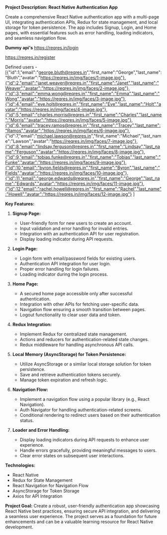 **Project Description: React Native Authentication App**

Create a comprehensive React Native authentication app with a multi-page UI, integrating authentication APIs, Redux for state management, and local storage for token persistence. The app includes Signup, Login, and Home pages, with essential features such as error handling, loading indicators, and seamless navigation flow.

**Dummy api's**
https://reqres.in/login

https://reqres.in/register


Defined users -
[{"id":1,"email":"george.bluth@reqres.in","first_name":"George","last_name":"Bluth","avatar":"https://reqres.in/img/faces/1-image.jpg"},{"id":2,"email":"janet.weaver@reqres.in","first_name":"Janet","last_name":"Weaver","avatar":"https://reqres.in/img/faces/2-image.jpg"},{"id":3,"email":"emma.wong@reqres.in","first_name":"Emma","last_name":"Wong","avatar":"https://reqres.in/img/faces/3-image.jpg"},{"id":4,"email":"eve.holt@reqres.in","first_name":"Eve","last_name":"Holt","avatar":"https://reqres.in/img/faces/4-image.jpg"},{"id":5,"email":"charles.morris@reqres.in","first_name":"Charles","last_name":"Morris","avatar":"https://reqres.in/img/faces/5-image.jpg"},{"id":6,"email":"tracey.ramos@reqres.in","first_name":"Tracey","last_name":"Ramos","avatar":"https://reqres.in/img/faces/6-image.jpg"},
{"id":7,"email":"michael.lawson@reqres.in","first_name":"Michael","last_name":"Lawson","avatar":"https://reqres.in/img/faces/7-image.jpg"},{"id":8,"email":"lindsay.ferguson@reqres.in","first_name":"Lindsay","last_name":"Ferguson","avatar":"https://reqres.in/img/faces/8-image.jpg"},{"id":9,"email":"tobias.funke@reqres.in","first_name":"Tobias","last_name":"Funke","avatar":"https://reqres.in/img/faces/9-image.jpg"},{"id":10,"email":"byron.fields@reqres.in","first_name":"Byron","last_name":"Fields","avatar":"https://reqres.in/img/faces/10-image.jpg"},{"id":11,"email":"george.edwards@reqres.in","first_name":"George","last_name":"Edwards","avatar":"https://reqres.in/img/faces/11-image.jpg"},{"id":12,"email":"rachel.howell@reqres.in","first_name":"Rachel","last_name":"Howell","avatar":"https://reqres.in/img/faces/12-image.jpg"}
]

**Key Features:**
1. **Signup Page:**
   - User-friendly form for new users to create an account.
   - Input validation and error handling for invalid entries.
   - Integration with an authentication API for user registration.
   - Display loading indicator during API requests.

2. **Login Page:**
   - Login form with email/password fields for existing users.
   - Authentication API integration for user login.
   - Proper error handling for login failures.
   - Loading indicator during the login process.

3. **Home Page:**
   - A secured home page accessible only after successful authentication.
   - Integration with other APIs for fetching user-specific data.
   - Navigation flow ensuring a smooth transition between pages.
   - Logout functionality to clear user data and token.

4. **Redux Integration:**
   - Implement Redux for centralized state management.
   - Actions and reducers for authentication-related state changes.
   - Redux middleware for handling asynchronous API calls.

5. **Local Memory (AsyncStorage) for Token Persistence:**
   - Utilize AsyncStorage or a similar local storage solution for token persistence.
   - Save and retrieve authentication tokens securely.
   - Manage token expiration and refresh logic.

6. **Navigation Flow:**
   - Implement a navigation flow using a popular library (e.g., React Navigation).
   - Auth Navigator for handling authentication-related screens.
   - Conditional rendering to redirect users based on their authentication status.

7. **Loader and Error Handling:**
   - Display loading indicators during API requests to enhance user experience.
   - Handle errors gracefully, providing meaningful messages to users.
   - Clear error states on subsequent user interactions.

**Technologies:**
- React Native
- Redux for State Management
- React Navigation for Navigation Flow
- AsyncStorage for Token Storage
- Axios for API Integration

**Project Goal:**
Create a robust, user-friendly authentication app showcasing React Native best practices, ensuring secure API integration, and delivering a seamless user experience. The project serves as a foundation for future enhancements and can be a valuable learning resource for React Native development.
